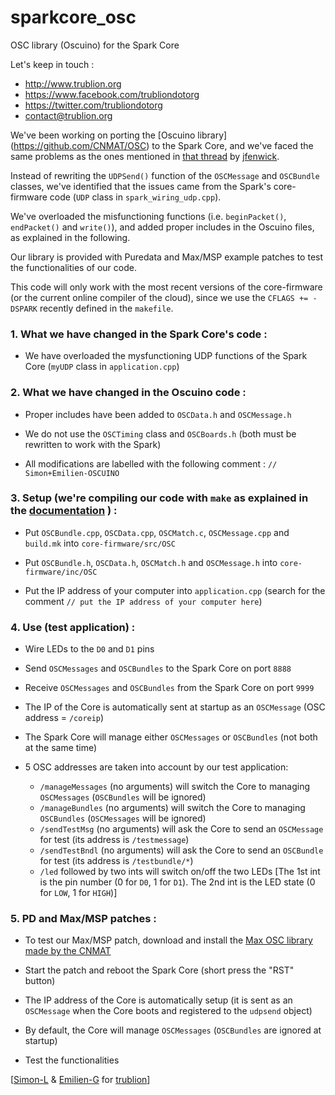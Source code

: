 sparkcore_osc
=============

OSC library (Oscuino) for the Spark Core

Let's keep in touch : 
- http://www.trublion.org
- https://www.facebook.com/trubliondotorg
- https://twitter.com/trubliondotorg
- contact@trublion.org

We've been working on porting the [Oscuino library] (https://github.com/CNMAT/OSC) to the Spark Core, and we've faced the same problems as the ones mentioned in [that thread](https://community.spark.io/t/osc-open-sound-control-with-spark-core/371) by [jfenwick](https://github.com/jfenwick).

Instead of rewriting the `UDPSend()` function of the `OSCMessage` and `OSCBundle` classes, we've identified that the issues came from the Spark's core-firmware code (`UDP` class in `spark_wiring_udp.cpp`).

We've overloaded the misfunctioning functions (i.e. `beginPacket()`, `endPacket()` and `write()`), and added proper includes in the Oscuino files, as explained in the following. 

Our library is provided with Puredata and Max/MSP example patches to test the functionalities of our code.

This code will only work with the most recent versions of the core-firmware (or the current online compiler of the cloud), since we use the `CFLAGS += -DSPARK` recently defined in the `makefile`.



### 1. What we have changed in the Spark Core's code : 

- We have overloaded the mysfunctioning UDP functions of the Spark Core (`myUDP` class in `application.cpp`)



### 2. What we have changed in the Oscuino code : 

- Proper includes have been added to `OSCData.h` and `OSCMessage.h`

- We do not use the `OSCTiming` class and `OSCBoards.h` (both must be rewritten to work with the Spark)

- All modifications are labelled with the following comment : `// Simon+Emilien-OSCUINO`



### 3. Setup (we're compiling our code with `make` as explained in the [documentation](https://github.com/spark/core-firmware/) ) : 

- Put `OSCBundle.cpp`, `OSCData.cpp`, `OSCMatch.c`, `OSCMessage.cpp` and `build.mk` into `core-firmware/src/OSC`

- Put `OSCBundle.h`, `OSCData.h`, `OSCMatch.h` and `OSCMessage.h` into `core-firmware/inc/OSC`

- Put the IP address of your computer into `application.cpp` (search for the comment `// put the IP address of your computer here`)



### 4. Use (test application) : 

- Wire LEDs to the `D0` and `D1` pins

- Send `OSCMessages` and `OSCBundles` to the Spark Core on port `8888`

- Receive `OSCMessages` and `OSCBundles` from the Spark Core on port `9999`

- The IP of the Core is automatically sent at startup as an `OSCMessage` (OSC address = `/coreip`)

- The Spark Core will manage either `OSCMessages` or `OSCBundles` (not both at the same time)

- 5 OSC addresses are taken into account by our test application:
	* `/manageMessages` (no arguments) will switch the Core to managing `OSCMessages` (`OSCBundles` will be ignored)
	* `/manageBundles` (no arguments) will switch the Core to managing `OSCBundles` (`OSCMessages` will be ignored)
	* `/sendTestMsg` (no arguments) will ask the Core to send an `OSCMessage` for test (its address is `/testmessage`)
	* `/sendTestBndl` (no arguments) will ask the Core to send an `OSCBundle` for test (its address is `/testbundle/*`)
	* `/led` followed by two ints will switch on/off the two LEDs
	  [The 1st int is the pin number (0 for `D0`, 1 for `D1`). The 2nd int is the LED state (0 for `LOW`, 1 for `HIGH`)]



### 5. PD and Max/MSP patches :

- To test our Max/MSP patch, download and install the [Max OSC library made by the CNMAT](http://cnmat.berkeley.edu/downloads)

- Start the patch and reboot the Spark Core (short press the "RST" button)

- The IP address of the Core is automatically setup (it is sent as an `OSCMessage` when the Core boots and registered to the `udpsend` object)

- By default, the Core will manage `OSCMessages` (`OSCBundles` are ignored at startup)

- Test the functionalities

[[Simon-L](https://github.com/Simon-L) & [Emilien-G](https://github.com/emilien-g) for [trublion](https://github.com/trublion)]
